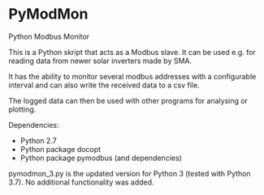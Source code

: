 # PyModMon
Python Modbus Monitor

This is a Python skript that acts as a Modbus slave.
It can be used e.g. for reading data from newer solar inverters made by SMA.

It has the ability to monitor several modbus addresses with a configurable interval and can also write the received data to a csv file.

The logged data can then be used with other programs for analysing or plotting.

Dependencies:
* Python 2.7
* Python package docopt
* Python package pymodbus (and dependencies)

pymodmon_3.py is the updated version for Python 3 (tested with Python 3.7). No additional functionality was added.
